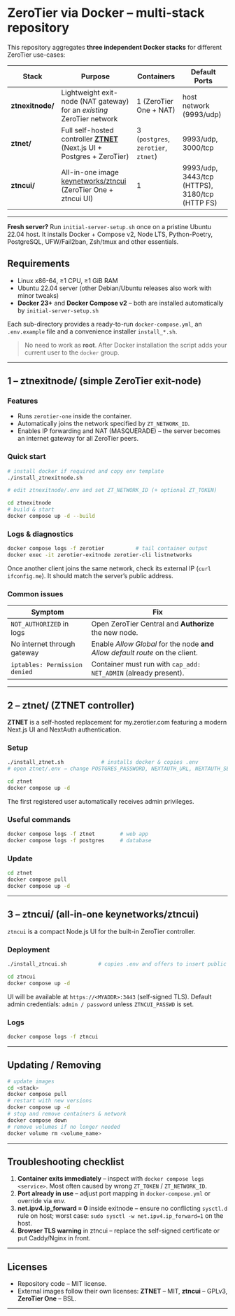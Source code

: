 # ZeroTier via Docker – **multi-stack repository**

This repository aggregates **three independent Docker stacks** for different ZeroTier use-cases:

| Stack | Purpose | Containers | Default Ports |
|-------|---------|------------|---------------|
| **ztnexitnode/** | Lightweight exit-node (NAT gateway) for an *existing* ZeroTier network | 1 (ZeroTier One + NAT) | host network (9993/udp) |
| **ztnet/** | Full self-hosted controller [**ZTNET**](https://github.com/sinamics/ztnet)  (Next.js UI + Postgres + ZeroTier) | 3 (`postgres`, `zerotier`, `ztnet`) | 9993/udp, 3000/tcp |
| **ztncui/** | All-in-one image [keynetworks/ztncui](https://github.com/key-networks/ztncui) (ZeroTier One + ztncui UI) | 1 | 9993/udp, 3443/tcp (HTTPS), 3180/tcp (HTTP FS) |

---
**Fresh server?** Run `initial-server-setup.sh` once on a pristine Ubuntu 22.04 host. It installs Docker + Compose v2, Node LTS, Python-Poetry, PostgreSQL, UFW/Fail2ban, Zsh/tmux and other essentials.

## Requirements
* Linux x86-64, ≥1 CPU, ≥1 GiB RAM  
* Ubuntu 22.04 server (other Debian/Ubuntu releases also work with minor tweaks)  
* **Docker 23+** and **Docker Compose v2** – both are installed automatically by `initial-server-setup.sh`

Each sub-directory provides a ready-to-run `docker-compose.yml`, an `.env.example` file and a convenience installer `install_*.sh`.

> No need to work as **root**. After Docker installation the script adds your current user to the `docker` group.

---
## 1 – ztnexitnode/  (simple ZeroTier exit-node)
### Features
* Runs `zerotier-one` inside the container.
* Automatically joins the network specified by `ZT_NETWORK_ID`.
* Enables IP forwarding and NAT (MASQUERADE) – the server becomes an internet gateway for all ZeroTier peers.

### Quick start
```bash
# install docker if required and copy env template
./install_ztnexitnode.sh

# edit ztnexitnode/.env and set ZT_NETWORK_ID (+ optional ZT_TOKEN)

cd ztnexitnode
# build & start
docker compose up -d --build
```

### Logs & diagnostics
```bash
docker compose logs -f zerotier          # tail container output
docker exec -it zerotier-exitnode zerotier-cli listnetworks
```
Once another client joins the same network, check its external IP (`curl ifconfig.me`). It should match the server’s public address.

### Common issues
| Symptom | Fix |
|---------|-----|
| `NOT_AUTHORIZED` in logs | Open ZeroTier Central and **Authorize** the new node. |
| No internet through gateway | Enable *Allow Global* for the node **and** *Allow default route* on the client. |
| `iptables: Permission denied` | Container must run with `cap_add: NET_ADMIN` (already present). |

---
## 2 – ztnet/  (ZTNET controller)
**ZTNET** is a self-hosted replacement for my.zerotier.com featuring a modern Next.js UI and NextAuth authentication.

### Setup
```bash
./install_ztnet.sh            # installs docker & copies .env
# open ztnet/.env → change POSTGRES_PASSWORD, NEXTAUTH_URL, NEXTAUTH_SECRET

cd ztnet
docker compose up -d
```
The first registered user automatically receives admin privileges.

### Useful commands
```bash
docker compose logs -f ztnet        # web app
docker compose logs -f postgres     # database
```

### Update
```bash
cd ztnet
docker compose pull
docker compose up -d
```

---
## 3 – ztncui/  (all-in-one keynetworks/ztncui)
`ztncui` is a compact Node.js UI for the built-in ZeroTier controller.

### Deployment
```bash
./install_ztncui.sh          # copies .env and offers to insert public IP into MYADDR

cd ztncui
docker compose up -d
```
UI will be available at `https://<MYADDR>:3443` (self-signed TLS). Default admin credentials: `admin / password` unless `ZTNCUI_PASSWD` is set.

### Logs
```bash
docker compose logs -f ztncui
```

---
## Updating / Removing
```bash
# update images
cd <stack>
docker compose pull
# restart with new versions
docker compose up -d
# stop and remove containers & network
docker compose down
# remove volumes if no longer needed
docker volume rm <volume_name>
```

---
## Troubleshooting checklist
1. **Container exits immediately** – inspect with `docker compose logs <service>`. Most often caused by wrong `ZT_TOKEN` / `ZT_NETWORK_ID`.
2. **Port already in use** – adjust port mapping in `docker-compose.yml` or override via env.
3. **net.ipv4.ip_forward = 0** inside exitnode – ensure no conflicting `sysctl.d` rule on host; worst case: `sudo sysctl -w net.ipv4.ip_forward=1` on the host.
4. **Browser TLS warning** in ztncui – replace the self-signed certificate or put Caddy/Nginx in front.

---
## Licenses
* Repository code – MIT license.  
* External images follow their own licenses: **ZTNET** – MIT, **ztncui** – GPLv3, **ZeroTier One** – BSL.

---

